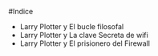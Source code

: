 #Indice

* Larry Plotter y El bucle filosofal
* Larry Plotter y La clave Secreta de wifi
* Larry Plotter y El prisionero del Firewall
